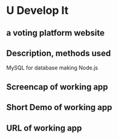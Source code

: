 # U Develop It #

## a voting platform website ##

## Description, methods used ##
MySQL for database making
Node.js 

## Screencap of working app ##

## Short Demo of working app ##

## URL of working app ##
